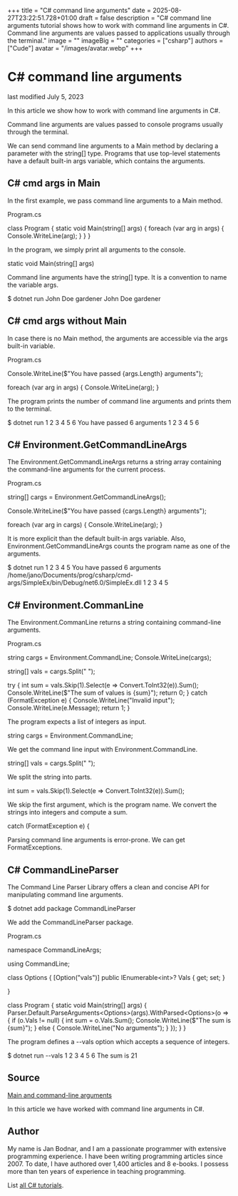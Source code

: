 +++
title = "C# command line arguments"
date = 2025-08-27T23:22:51.728+01:00
draft = false
description = "C# command line arguments tutorial shows how to work with command line arguments in C#. Command line arguments are values passed to applications usually through the terminal."
image = ""
imageBig = ""
categories = ["csharp"]
authors = ["Cude"]
avatar = "/images/avatar.webp"
+++

# C# command line arguments

last modified July 5, 2023

 

In this article we show how to work with command line arguments in C#.

Command line arguments are values passed to console programs usually through the
terminal.

We can send command line arguments to a Main method by declaring
a parameter with the string[] type. Programs that use top-level
statements have a default built-in args variable, which contains
the arguments.

## C# cmd args in Main

In the first example, we pass command line arguments to a Main
method.

Program.cs
  

class Program
{
    static void Main(string[] args)
    {
        foreach (var arg in args)
        {
            Console.WriteLine(arg);
        }
    }
}

In the program, we simply print all arguments to the console.

static void Main(string[] args)

Command line arguments have the string[] type. It is a convention
to name the variable args.

$ dotnet run John Doe gardener
John
Doe
gardener

## C# cmd args without Main

In case there is no Main method, the arguments are accessible via 
the args built-in variable.

Program.cs
  

Console.WriteLine($"You have passed {args.Length} arguments");

foreach (var arg in args)
{
    Console.WriteLine(arg);
}

The program prints the number of command line arguments and prints them to the 
terminal.

$ dotnet run 1 2 3 4 5 6
You have passed 6 arguments
1
2
3
4
5
6

## C# Environment.GetCommandLineArgs

The Environment.GetCommandLineArgs returns a string array
containing the command-line arguments for the current process. 

Program.cs
  

string[] cargs = Environment.GetCommandLineArgs();

Console.WriteLine($"You have passed {cargs.Length} arguments");

foreach (var arg in cargs)
{
    Console.WriteLine(arg);
}

It is more explicit than the default built-in args variable. Also, 
Environment.GetCommandLineArgs counts the program name as one of 
the arguments.

$ dotnet run 1 2 3 4 5 
You have passed 6 arguments
/home/jano/Documents/prog/csharp/cmd-args/SimpleEx/bin/Debug/net6.0/SimpleEx.dll
1
2
3
4
5

## C# Environment.CommanLine

The Environment.CommanLine returns a string containing command-line
arguments.

Program.cs
  

string cargs = Environment.CommandLine;
Console.WriteLine(cargs);

string[] vals = cargs.Split(" ");

try
{
    int sum = vals.Skip(1).Select(e =&gt; Convert.ToInt32(e)).Sum();
    Console.WriteLine($"The sum of values is {sum}");
    return 0;
}
catch (FormatException e)
{
    Console.WriteLine("Invalid input");
    Console.WriteLine(e.Message);
    return 1;
}

The program expects a list of integers as input.

string cargs = Environment.CommandLine;

We get the command line input with Environment.CommandLine.

string[] vals = cargs.Split(" ");

We split the string into parts.

int sum = vals.Skip(1).Select(e =&gt; Convert.ToInt32(e)).Sum();

We skip the first argument, which is the program name. We convert the strings 
into integers and compute a sum.

catch (FormatException e)
{

Parsing command line arguments is error-prone. We can get
FormatExceptions.

## C# CommandLineParser

The Command Line Parser Library offers a clean and concise API for manipulating
command line arguments.

$ dotnet add package CommandLineParser

We add the CommandLineParser package.

Program.cs
  

namespace CommandLineArgs;

using CommandLine;

class Options
{
    [Option("vals")]
    public IEnumerable&lt;int&gt;? Vals { get; set; }

}

class Program
{
    static void Main(string[] args)
    {
        Parser.Default.ParseArguments&lt;Options&gt;(args).WithParsed&lt;Options&gt;(o =&gt;
        {
            if (o.Vals != null)
            {
                int sum = o.Vals.Sum();
                Console.WriteLine($"The sum is {sum}");
            }
            else
            {
                Console.WriteLine("No arguments");
            }
        });
    }
}

The program defines a --vals option which accepts a sequence of 
integers.

$ dotnet run --vals 1 2 3 4 5 6
The sum is 21

## Source

[Main and command-line arguments](https://learn.microsoft.com/en-us/dotnet/csharp/fundamentals/program-structure/main-command-line)

In this article we have worked with command line arguments in C#.

## Author

My name is Jan Bodnar, and I am a passionate programmer with extensive
programming experience. I have been writing programming articles since 2007.
To date, I have authored over 1,400 articles and 8 e-books. I possess more
than ten years of experience in teaching programming.

List [all C# tutorials](/csharp/).